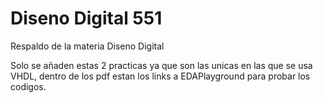 # Diseno Digital 551
 Respaldo de la materia Diseno Digital
 
 Solo se añaden estas 2 practicas ya que son las unicas en las que se usa VHDL, dentro de los pdf estan los links a EDAPlayground para probar los codigos.
